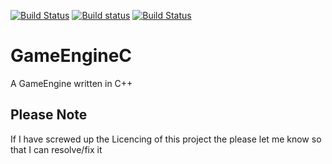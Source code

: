 [![Build Status](https://travis-ci.org/Cethric/GameEngineC.svg?branch=master)](https://travis-ci.org/Cethric/GameEngineC) [![Build status](https://ci.appveyor.com/api/projects/status/su79ucu99mxqdo81?svg=true)](https://ci.appveyor.com/project/Cethric/gameenginec) [![Build Status](https://snap-ci.com/Cethric/GameEngineC/branch/master/build_image)](https://snap-ci.com/Cethric/GameEngineC/branch/master)

# GameEngineC
A GameEngine written in C++


## Please Note
If I have screwed up the Licencing of this project the please let me 
know so that I can resolve/fix it